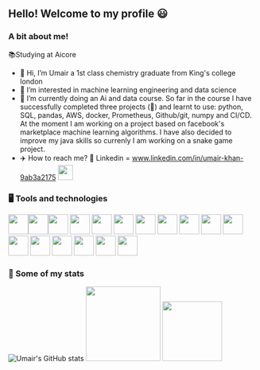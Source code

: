 ## Hello! Welcome to my profile :smiley:
### A bit about me!
:books:Studying at Aicore

- 👋 Hi, I’m Umair a 1st class chemistry graduate from King's college london
- 👀 I’m interested in machine learning engineering and data science
- 🌱 I’m currently doing an Ai and data course. So far in the course I have successfully completed three projects (:dancer:) and learnt to use: python, SQL, pandas, AWS, docker, Prometheus, Github/git, numpy and CI/CD. At the moment I am working on a project based on facebook's marketplace machine learning algorithms. I have also decided to improve my java skills so currenly I am working on a snake game project.
- :airplane: How to reach me?  :raised_hands:
Linkedin = www.linkedin.com/in/umair-khan-9ab3a2175 <img height=30 src="https://cdn.jsdelivr.net/gh/devicons/devicon/icons/linkedin/linkedin-original.svg" />
          

### :desktop_computer: Tools and technologies

<img height=40 src="https://cdn.jsdelivr.net/gh/devicons/devicon/icons/python/python-original.svg"/><img height=40 src="https://cdn.jsdelivr.net/gh/devicons/devicon/icons/git/git-plain.svg"/><img height=40 src="https://cdn.jsdelivr.net/gh/devicons/devicon/icons/github/github-original.svg"/>
<img height=40 src="https://cdn.jsdelivr.net/gh/devicons/devicon/icons/java/java-original.svg" />
<img height=40 src="https://cdn.jsdelivr.net/gh/devicons/devicon/icons/selenium/selenium-original.svg" />
<img height=40 src="https://cdn.jsdelivr.net/gh/devicons/devicon/icons/docker/docker-original.svg" />
<img height=40 src="https://cdn.jsdelivr.net/gh/devicons/devicon/icons/amazonwebservices/amazonwebservices-original.svg" />
<img height=40 src="https://cdn.jsdelivr.net/gh/devicons/devicon/icons/prometheus/prometheus-original.svg" />
<img height=40 src="https://cdn.jsdelivr.net/gh/devicons/devicon/icons/anaconda/anaconda-original.svg" />
<img height=40 src="https://cdn.jsdelivr.net/gh/devicons/devicon/icons/grafana/grafana-original.svg" />
<img height=40 src="https://cdn.jsdelivr.net/gh/devicons/devicon/icons/postgresql/postgresql-original.svg" />
<img height=40 src="https://cdn.jsdelivr.net/gh/devicons/devicon/icons/visualstudio/visualstudio-plain.svg" />
<img height=40 src="https://cdn.jsdelivr.net/gh/devicons/devicon/icons/linux/linux-original.svg" />
<img height=40 src="https://cdn.jsdelivr.net/gh/devicons/devicon/icons/numpy/numpy-original.svg" />
<img height=40 src="https://cdn.jsdelivr.net/gh/devicons/devicon/icons/pandas/pandas-original.svg" />
<img height=40 src="https://cdn.jsdelivr.net/gh/devicons/devicon/icons/opencv/opencv-original.svg" />
<img height=40 src="https://cdn.jsdelivr.net/gh/devicons/devicon/icons/tensorflow/tensorflow-original.svg" />
          
          

### :dancer: Some of my stats
![Umair's GitHub stats](https://github-readme-stats.vercel.app/api?username=umz-98&show_icons=true&theme=radical&hide=stars,issues,contribs)
<img height=150 src="https://github-readme-streak-stats.herokuapp.com/?user=umz-98&theme=radical&hide=stars,issues,contribs"/>
<img height=120 src="https://github-readme-stats.vercel.app/api/top-langs?username=umz-98&layout=compact&theme=radical&hide=stars,issues,contribs"/>

<!---
umz-98/umz-98 is a ✨ special ✨ repository because its `README.md` (this file) appears on your GitHub profile.
You can click the Preview link to take a look at your changes.
--->
